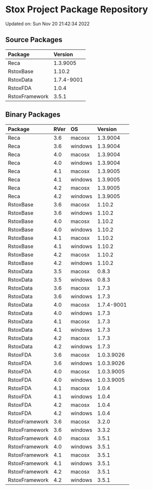 # Stox Project Package Repository


Updated on: Sun Nov 20 21:42:34 2022
## Source Packages

|Package        |Version    |
|:--------------|:----------|
|Reca           |1.3.9005   |
|RstoxBase      |1.10.2     |
|RstoxData      |1.7.4-9001 |
|RstoxFDA       |1.0.4      |
|RstoxFramework |3.5.1      |

## Binary Packages

|Package        |RVer |OS      |Version    |
|:--------------|:----|:-------|:----------|
|Reca           |3.6  |macosx  |1.3.9004   |
|Reca           |3.6  |windows |1.3.9004   |
|Reca           |4.0  |macosx  |1.3.9004   |
|Reca           |4.0  |windows |1.3.9004   |
|Reca           |4.1  |macosx  |1.3.9005   |
|Reca           |4.1  |windows |1.3.9005   |
|Reca           |4.2  |macosx  |1.3.9005   |
|Reca           |4.2  |windows |1.3.9005   |
|RstoxBase      |3.6  |macosx  |1.10.2     |
|RstoxBase      |3.6  |windows |1.10.2     |
|RstoxBase      |4.0  |macosx  |1.10.2     |
|RstoxBase      |4.0  |windows |1.10.2     |
|RstoxBase      |4.1  |macosx  |1.10.2     |
|RstoxBase      |4.1  |windows |1.10.2     |
|RstoxBase      |4.2  |macosx  |1.10.2     |
|RstoxBase      |4.2  |windows |1.10.2     |
|RstoxData      |3.5  |macosx  |0.8.3      |
|RstoxData      |3.5  |windows |0.8.3      |
|RstoxData      |3.6  |macosx  |1.7.3      |
|RstoxData      |3.6  |windows |1.7.3      |
|RstoxData      |4.0  |macosx  |1.7.4-9001 |
|RstoxData      |4.0  |windows |1.7.3      |
|RstoxData      |4.1  |macosx  |1.7.3      |
|RstoxData      |4.1  |windows |1.7.3      |
|RstoxData      |4.2  |macosx  |1.7.3      |
|RstoxData      |4.2  |windows |1.7.3      |
|RstoxFDA       |3.6  |macosx  |1.0.3.9026 |
|RstoxFDA       |3.6  |windows |1.0.3.9026 |
|RstoxFDA       |4.0  |macosx  |1.0.3.9005 |
|RstoxFDA       |4.0  |windows |1.0.3.9005 |
|RstoxFDA       |4.1  |macosx  |1.0.4      |
|RstoxFDA       |4.1  |windows |1.0.4      |
|RstoxFDA       |4.2  |macosx  |1.0.4      |
|RstoxFDA       |4.2  |windows |1.0.4      |
|RstoxFramework |3.6  |macosx  |3.2.0      |
|RstoxFramework |3.6  |windows |3.3.2      |
|RstoxFramework |4.0  |macosx  |3.5.1      |
|RstoxFramework |4.0  |windows |3.5.1      |
|RstoxFramework |4.1  |macosx  |3.5.1      |
|RstoxFramework |4.1  |windows |3.5.1      |
|RstoxFramework |4.2  |macosx  |3.5.1      |
|RstoxFramework |4.2  |windows |3.5.1      |
